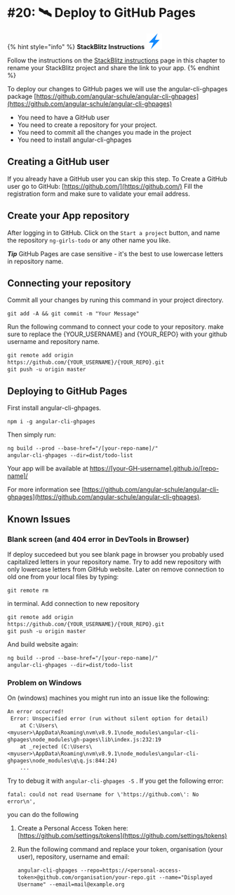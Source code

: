 # \#20: 🛰 Deploy to GitHub Pages

{% hint style="info" %}
**StackBlitz Instructions** ![](../.gitbook/assets/stackblitz-hint.svg)

Follow the instructions on the [StackBlitz instructions](./stackblitz.md) page in this chapter to rename your StackBlitz project and share the link to your app. 
{% endhint %}

To deploy our changes to GitHub pages we will use the angular-cli-ghpages package [https://github.com/angular-schule/angular-cli-ghpages](https://github.com/angular-schule/angular-cli-ghpages)

* You need to have a GitHub user
* You need to create a repository for your project.
* You need to commit all the changes you made in the project
* You need to install angular-cli-ghpages

## Creating a GitHub user

If you already have a GitHub user you can skip this step. To Create a GitHub user go to GitHub: [https://github.com/](https://github.com/) Fill the registration form and make sure to validate your email address.

## Create your App repository

After logging in to GitHub. Click on the `Start a project` button, and name the repository `ng-girls-todo` or any other name you like. 

***Tip*** GitHub Pages are case sensitive - it's the best to use lowercase letters in repository name.


## Connecting your repository

Commit all your changes by runing this command in your project directory.

```text
git add -A && git commit -m "Your Message"
```

Run the following command to connect your code to your repository. make sure to replace the {YOUR\_USERNAME} and {YOUR\_REPO} with your github username and repository name.

```text
git remote add origin https://github.com/{YOUR_USERNAME}/{YOUR_REPO}.git
git push -u origin master
```

## Deploying to GitHub Pages

First install angular-cli-ghpages.

```text
npm i -g angular-cli-ghpages
```

Then simply run:

```text
ng build --prod --base-href="/[your-repo-name]/"
angular-cli-ghpages --dir=dist/todo-list
```

Your app will be available at [https://[your-GH-username].github.io/[repo-name]/](https://[your-GH-username].github.io/[repo-name])

For more information see [https://github.com/angular-schule/angular-cli-ghpages](https://github.com/angular-schule/angular-cli-ghpages).

## Known Issues

### Blank screen (and 404 error in DevTools in Browser)
If deploy succedeed but you see blank page in browser you probably used capitalized letters in your repository name. Try to add new repository with only lowercase letters from GitHub website. Later on remove connection to old one from your local files by typing:
```
git remote rm
```
in terminal. Add connection to new repository
```
git remote add origin https://github.com/{YOUR_USERNAME}/{YOUR_REPO}.git
git push -u origin master
```
And build website again:
```
ng build --prod --base-href="/[your-repo-name]/"
angular-cli-ghpages --dir=dist/todo-list
```


### Problem on Windows
On \(windows\) machines you might run into an issue like the following:

```text
An error occurred!
 Error: Unspecified error (run without silent option for detail)
    at C:\Users\<myuser>\AppData\Roaming\nvm\v8.9.1\node_modules\angular-cli-ghpages\node_modules\gh-pages\lib\index.js:232:19
    at _rejected (C:\Users\<myuser>\AppData\Roaming\nvm\v8.9.1\node_modules\angular-cli-ghpages\node_modules\q\q.js:844:24)
    ...
```

Try to debug it with `angular-cli-ghpages -S` . If you get the following error:

```text
fatal: could not read Username for \'https://github.com\': No error\n',
```

you can do the following

1. Create a Personal Access Token here: [https://github.com/settings/tokens](https://github.com/settings/tokens)
2. Run the following command and replace your token, organisation \(your user\), repository, username and email:

   ```text
   angular-cli-ghpages --repo=https://<personal-access-token>@github.com/organisation/your-repo.git --name="Displayed Username" --email=mail@example.org
   ```